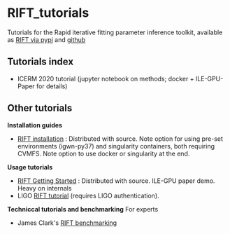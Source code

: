 # RIFT_tutorials
Tutorials for the Rapid iterative fitting parameter inference toolkit, available as [RIFT via pypi](https://pypi.org/project/RIFT/) and [github](https://github.com/oshaughn/research-projects-RIT)



## Tutorials index
* ICERM 2020 tutorial (jupyter notebook on methods; docker + ILE-GPU-Paper for details)



## Other tutorials

**Installation guides**
* [RIFT installation](https://github.com/oshaughn/research-projects-RIT/blob/master/INSTALL.md) : Distributed with source.   Note option for using pre-set environments (igwn-py37) and singularity containers, both requiring CVMFS.    Note option to use docker or singularity at the end.

**Usage tutorials**
* [RIFT Getting Started](https://github.com/oshaughn/research-projects-RIT/blob/master/GETTING_STARTED.md) : Distributed with source. ILE-GPU paper demo. Heavy on internals
* LIGO [RIFT tutorial](https://git.ligo.org/pe/tutorials/-/blob/master/offline_RIFT.md)  (requires LIGO authentication).


**Techniccal tutorials and benchmarking**
For experts

* James Clark's [RIFT benchmarking](https://git.ligo.org/james-clark/benchmarking/-/tree/master/RIFT/full-demo)
